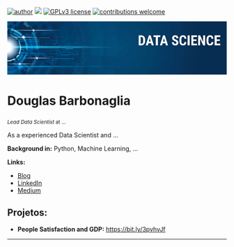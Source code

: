 [![author](https://img.shields.io/badge/author-carlosfab-red.svg)](https://www.linkedin.com/in/carlosfab) [![](https://img.shields.io/badge/python-3.7+-blue.svg)](https://www.python.org/downloads/release/python-365/) [![GPLv3 license](https://img.shields.io/badge/License-GPLv3-blue.svg)](http://perso.crans.org/besson/LICENSE.html) [![contributions welcome](https://img.shields.io/badge/contributions-welcome-brightgreen.svg?style=flat)](https://github.com/carlosfab/data_science/issues)

<p align="center">
  <img src="banner.png" >
</p>

# Douglas Barbonaglia
<sub>*Lead Data Scientist* at ... </sub>

As a experienced Data Scientist and ...

**Background in:** Python, Machine Learning, ...

**Links:**
* [Blog](...)
* [LinkedIn](https://www.linkedin.com/in/douglas-barbonaglia-b53aa91ba/)
* [Medium](...)


## Projetos:

* **People Satisfaction and GDP:** https://bit.ly/3pvhvJf


---




